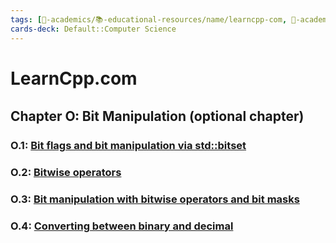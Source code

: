 ```yaml
---
tags: [🔴-academics/📚-educational-resources/name/learncpp-com, 🔴-academics/📚-educational-resources/discipline/computer-science/programming-language/cpp, study-note] 
cards-deck: Default::Computer Science
---
```


# LearnCpp.com

## Chapter O꞉ Bit Manipulation (optional chapter)

### O.1: [Bit flags and bit manipulation via std::bitset](https://www.learncpp.com/cpp-tutorial/bit-flags-and-bit-manipulation-via-stdbitset/) 

### O.2: [Bitwise operators](https://www.learncpp.com/cpp-tutorial/bitwise-operators/)

### O.3: [Bit manipulation with bitwise operators and bit masks](https://www.learncpp.com/cpp-tutorial/bit-manipulation-with-bitwise-operators-and-bit-masks/)

### O.4: [Converting between binary and decimal](https://www.learncpp.com/cpp-tutorial/converting-between-binary-and-decimal/)
